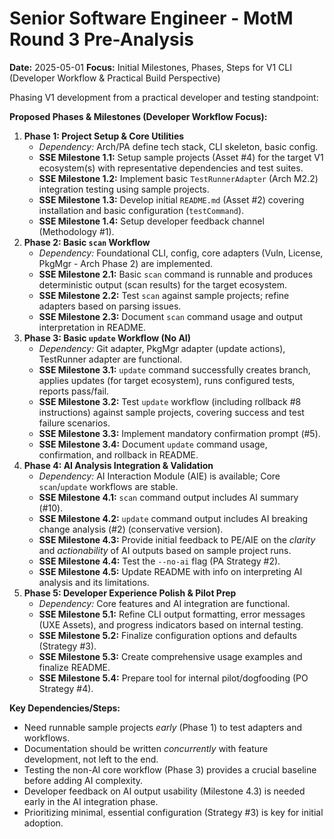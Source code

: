 # Senior Software Engineer - MotM Round 3 Pre-Analysis

**Date:** 2025-05-01
**Focus:** Initial Milestones, Phases, Steps for V1 CLI (Developer Workflow & Practical Build Perspective)

Phasing V1 development from a practical developer and testing standpoint:

**Proposed Phases & Milestones (Developer Workflow Focus):**

1.  **Phase 1: Project Setup & Core Utilities**
    *   *Dependency:* Arch/PA define tech stack, CLI skeleton, basic config.
    *   **SSE Milestone 1.1:** Setup sample projects (Asset #4) for the target V1 ecosystem(s) with representative dependencies and test suites.
    *   **SSE Milestone 1.2:** Implement basic `TestRunnerAdapter` (Arch M2.2) integration testing using sample projects.
    *   **SSE Milestone 1.3:** Develop initial `README.md` (Asset #2) covering installation and basic configuration (`testCommand`).
    *   **SSE Milestone 1.4:** Setup developer feedback channel (Methodology #1).
2.  **Phase 2: Basic `scan` Workflow**
    *   *Dependency:* Foundational CLI, config, core adapters (Vuln, License, PkgMgr - Arch Phase 2) are implemented.
    *   **SSE Milestone 2.1:** Basic `scan` command is runnable and produces deterministic output (scan results) for the target ecosystem.
    *   **SSE Milestone 2.2:** Test `scan` against sample projects; refine adapters based on parsing issues.
    *   **SSE Milestone 2.3:** Document `scan` command usage and output interpretation in README.
3.  **Phase 3: Basic `update` Workflow (No AI)**
    *   *Dependency:* Git adapter, PkgMgr adapter (update actions), TestRunner adapter are functional.
    *   **SSE Milestone 3.1:** `update` command successfully creates branch, applies updates (for target ecosystem), runs configured tests, reports pass/fail.
    *   **SSE Milestone 3.2:** Test `update` workflow (including rollback #8 instructions) against sample projects, covering success and test failure scenarios.
    *   **SSE Milestone 3.3:** Implement mandatory confirmation prompt (#5).
    *   **SSE Milestone 3.4:** Document `update` command usage, confirmation, and rollback in README.
4.  **Phase 4: AI Analysis Integration & Validation**
    *   *Dependency:* AI Interaction Module (AIE) is available; Core `scan`/`update` workflows are stable.
    *   **SSE Milestone 4.1:** `scan` command output includes AI summary (#10).
    *   **SSE Milestone 4.2:** `update` command output includes AI breaking change analysis (#2) (conservative version).
    *   **SSE Milestone 4.3:** Provide initial feedback to PE/AIE on the *clarity* and *actionability* of AI outputs based on sample project runs.
    *   **SSE Milestone 4.4:** Test the `--no-ai` flag (PA Strategy #2).
    *   **SSE Milestone 4.5:** Update README with info on interpreting AI analysis and its limitations.
5.  **Phase 5: Developer Experience Polish & Pilot Prep**
    *   *Dependency:* Core features and AI integration are functional.
    *   **SSE Milestone 5.1:** Refine CLI output formatting, error messages (UXE Assets), and progress indicators based on internal testing.
    *   **SSE Milestone 5.2:** Finalize configuration options and defaults (Strategy #3).
    *   **SSE Milestone 5.3:** Create comprehensive usage examples and finalize README.
    *   **SSE Milestone 5.4:** Prepare tool for internal pilot/dogfooding (PO Strategy #4).

**Key Dependencies/Steps:**
*   Need runnable sample projects *early* (Phase 1) to test adapters and workflows.
*   Documentation should be written *concurrently* with feature development, not left to the end.
*   Testing the non-AI core workflow (Phase 3) provides a crucial baseline before adding AI complexity.
*   Developer feedback on AI output usability (Milestone 4.3) is needed early in the AI integration phase.
*   Prioritizing minimal, essential configuration (Strategy #3) is key for initial adoption. 